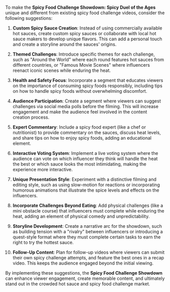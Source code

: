 To make the **Spicy Food Challenge Showdown: Spicy Duel of the Ages** unique and different from existing spicy food challenge videos, consider the following suggestions:

1. **Custom Spicy Sauce Creation**: Instead of using commercially available hot sauces, create custom spicy sauces or collaborate with local hot sauce makers to develop unique flavors. This can add a personal touch and create a storyline around the sauces' origins.

2. **Themed Challenges**: Introduce specific themes for each challenge, such as "Around the World" where each round features hot sauces from different countries, or "Famous Movie Scenes" where influencers reenact iconic scenes while enduring the heat.

3. **Health and Safety Focus**: Incorporate a segment that educates viewers on the importance of consuming spicy foods responsibly, including tips on how to handle spicy foods without overwhelming discomfort.

4. **Audience Participation**: Create a segment where viewers can suggest challenges via social media polls before the filming. This will increase engagement and make the audience feel involved in the content creation process.

5. **Expert Commentary**: Include a spicy food expert (like a chef or nutritionist) to provide commentary on the sauces, discuss heat levels, and share tips on how to enjoy spicy foods, adding an educational element.

6. **Interactive Voting System**: Implement a live voting system where the audience can vote on which influencer they think will handle the heat the best or which sauce looks the most intimidating, making the experience more interactive.

7. **Unique Presentation Style**: Experiment with a distinctive filming and editing style, such as using slow-motion for reactions or incorporating humorous animations that illustrate the spice levels and effects on the influencers.

8. **Incorporate Challenges Beyond Eating**: Add physical challenges (like a mini obstacle course) that influencers must complete while enduring the heat, adding an element of physical comedy and unpredictability.

9. **Storyline Development**: Create a narrative arc for the showdown, such as building tension with a "rivalry" between influencers or introducing a quest-style format where they must complete certain tasks to earn the right to try the hottest sauce.

10. **Follow-Up Content**: Plan for follow-up videos where viewers can submit their own spicy challenge attempts, and feature the best ones in a recap video. This keeps the audience engaged beyond the initial viewing.

By implementing these suggestions, the **Spicy Food Challenge Showdown** can enhance viewer engagement, create memorable content, and ultimately stand out in the crowded hot sauce and spicy food challenge market.